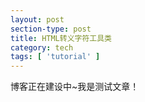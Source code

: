 ```yaml
---
layout: post
section-type: post
title: HTML转义字符工具类
category: tech
tags: [ 'tutorial' ]
---
```


博客正在建设中~我是测试文章！